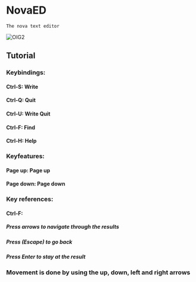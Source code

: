 # NovaED
`The nova text editor`

![OIG2](https://github.com/LowLevelCodingCH/NovaED/assets/135059709/d3e7a190-af58-472f-9a05-180c3ad8adf8)

## Tutorial



### Keybindings:
#### Ctrl-S: Write
#### Ctrl-Q: Quit
#### Ctrl-U: Write Quit
#### Ctrl-F: Find
#### Ctrl-H: Help



### Keyfeatures:
#### Page up: Page up
#### Page down: Page down



### Key references:
#### Ctrl-F:
##### Press arrows to navigate through the results
##### Press <ESC> (Escape) to go back
##### Press Enter to stay at the result


### Movement is done by using the up, down, left and right arrows

